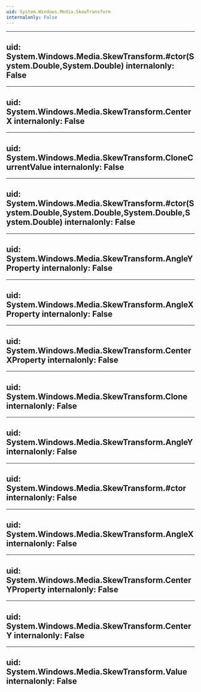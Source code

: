 ```yaml
---
uid: System.Windows.Media.SkewTransform
internalonly: False
---
```


---
uid: System.Windows.Media.SkewTransform.#ctor(System.Double,System.Double)
internalonly: False
---

---
uid: System.Windows.Media.SkewTransform.CenterX
internalonly: False
---

---
uid: System.Windows.Media.SkewTransform.CloneCurrentValue
internalonly: False
---

---
uid: System.Windows.Media.SkewTransform.#ctor(System.Double,System.Double,System.Double,System.Double)
internalonly: False
---

---
uid: System.Windows.Media.SkewTransform.AngleYProperty
internalonly: False
---

---
uid: System.Windows.Media.SkewTransform.AngleXProperty
internalonly: False
---

---
uid: System.Windows.Media.SkewTransform.CenterXProperty
internalonly: False
---

---
uid: System.Windows.Media.SkewTransform.Clone
internalonly: False
---

---
uid: System.Windows.Media.SkewTransform.AngleY
internalonly: False
---

---
uid: System.Windows.Media.SkewTransform.#ctor
internalonly: False
---

---
uid: System.Windows.Media.SkewTransform.AngleX
internalonly: False
---

---
uid: System.Windows.Media.SkewTransform.CenterYProperty
internalonly: False
---

---
uid: System.Windows.Media.SkewTransform.CenterY
internalonly: False
---

---
uid: System.Windows.Media.SkewTransform.Value
internalonly: False
---
